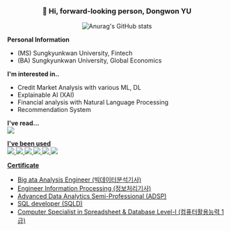 <div align=center>
  
### 👋 Hi, forward-looking person, Dongwon YU


  
![Anurag's GitHub stats](https://github-readme-stats.vercel.app/api?username=liveleisurely&show_icons=true&theme=transparent)
  
</div>

**Personal Information**
  + (MS) Sungkyunkwan University, Fintech 
  + (BA) Sungkyunkwan University, Global Economics 

**I'm interested in..**
  + Credit Market Analysis with various ML, DL
  + Explainable AI (XAI)
  + Financial analysis with Natural Language Processing
  + Recommendation System

**I've read...**<br>
<a href="https://www.notion.so/fintechanalysis/ccfb6f01799d47528a44df66953f4131?v=f0c14f7348ec4f43b9bf9c28b70313ff"><img src="https://img.shields.io/badge/Notion-000000?style=for-the-badge&logo=Notion&logoColor=white">

<!-- **Working Expriences**
  + (Past) Recruiting Researcher (Intern), Service Planning Team of Saramin HR
  + (Past) Personnel manager, HR team of GreenCross -->

**I've been used** </br>
<img src="https://img.shields.io/badge/Python-3776AB?style=for-the-badge&logo=Python&logoColor=white"/>
<img src="https://img.shields.io/badge/R-276DC3?style=for-the-badge&logo=R&logoColor=white"/>
<img src="https://img.shields.io/badge/MySQL-276DC3?style=for-the-badge&logo=MySQL&logoColor=white"/>
<img src="https://img.shields.io/badge/Tensorflow-FF6F00?style=for-the-badge&logo=Tensorflow&logoColor=white"/>
<img src="https://img.shields.io/badge/Pytorch-FF6F00?style=for-the-badge&logo=Pytorch&logoColor=white"/>
<img src="https://img.shields.io/badge/MSOFFICE-D83B01?style=for-the-badge&logo=MSOFFICE&logoColor=white"/>

**Certificate**
  + Big ata Analysis Engineer (빅데이터분석기사)
  + Engineer Information Processing (정보처리기사)
  + Advanced Data Analytics Semi-Professional (ADSP)
  + SQL developer (SQLD)
  + Computer Specialist in Spreadsheet & Database Level-I (컴퓨터활용능력 1급)









<!--
**liveleisurely/liveleisurely** is a ✨ _special_ ✨ repository because its `README.md` (this file) appears on your GitHub profile.

Here are some ideas to get you started:

- 🔭 I’m currently working on ...
- 🌱 I’m currently learning ...
- 👯 I’m looking to collaborate on ...
- 🤔 I’m looking for help with ...
- 💬 Ask me about ...
- 📫 How to reach me: ...
- 😄 Pronouns: ...
- ⚡ Fun fact: ...
-->
